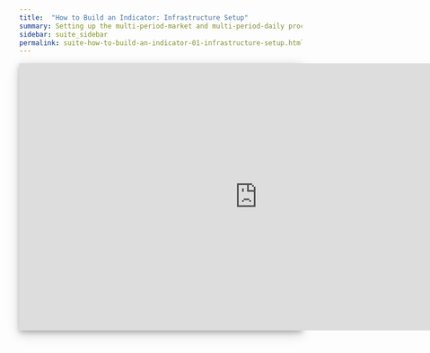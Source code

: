 ```yaml
---
title:  "How to Build an Indicator: Infrastructure Setup"
summary: Setting up the multi-period-market and multi-period-daily process definitions, status and data dependencies, execution events, and dataset definitions for the main product. 
sidebar: suite_sidebar
permalink: suite-how-to-build-an-indicator-01-infrastructure-setup.html
---
```


<div style="background-color: white; box-shadow: 0 4px 8px 0 rgba(0, 0, 0, 0.2), 0 6px 20px 0 rgba(0, 0, 0, 0.19); margin-bottom: 35px; max-width: 850px; max-height: 476px;">
<iframe width="848" height="476" src="https://www.youtube.com/embed/KXKKS_o8Zjw" frameborder="0" allow="accelerometer; autoplay; encrypted-media; gyroscope; picture-in-picture" allowfullscreen></iframe>
</div>

